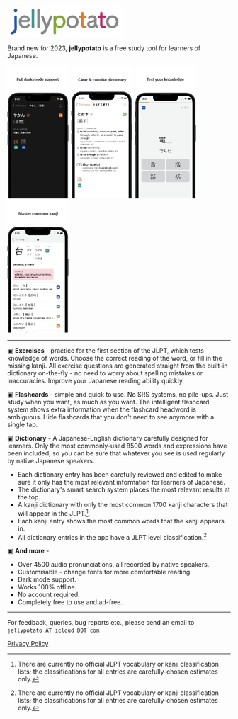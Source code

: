 <picture>
  <img alt="jellypotato logo" src="jellypotatologoheader.png" width="260" height="70">
</picture>

Brand new for 2023, **jellypotato** is a free study tool for learners of Japanese.

<picture>
  <a href="appstore_darkmode_65.png"><img alt="screenshot 1" src="appstore_darkmode_65.png" width="140" height="300"></a>
</picture>
<picture>
  <a href="appstore_dictionary_65.png"><img alt="screenshot 2" src="appstore_dictionary_65.png" width="140" height="300"></a>
</picture>
<picture>
  <a href="appstore_exercise_65.png"><img alt="screenshot 2" src="appstore_exercise_65.png" width="140" height="300"></a>
</picture>
<picture>
  <a href="appstore_kanji_65.png"><img alt="screenshot 2" src="appstore_kanji_65.png" width="140" height="300"></a>
</picture>

---

▣ **Exercises** - practice for the first section of the JLPT, which tests knowledge of words.
Choose the correct reading of the word, or fill in the missing kanji. 
All exercise questions are generated straight from the built-in dictionary on-the-fly - no need to worry about spelling mistakes or inaccuracies. 
Improve your Japanese reading ability quickly.

▣ **Flashcards** - simple and quick to use. No SRS systems, no pile-ups. Just study when you want, as much as you want.
The intelligent flashcard system shows extra information when the flashcard headword is ambiguous. 
Hide flashcards that you don't need to see anymore with a single tap.

▣ **Dictionary** - A Japanese-English dictionary carefully designed for learners. 
Only the most commonly-used 8500 words and expressions have been included, so you can be sure that whatever you see is used regularly by native Japanese speakers.
- Each dictionary entry has been carefully reviewed and edited to make sure it only has the most relevant information for learners of Japanese.
- The dictionary's smart search system places the most relevant results at the top.
- A kanji dictionary with only the most common 1700 kanji characters that will appear in the JLPT.[^1].
- Each kanji entry shows the most common words that the kanji appears in.
- All dictionary entries in the app have a JLPT level classification.[^1]

▣ **And more** - 
- Over 4500 audio pronunciations, all recorded by native speakers.
- Customisable - change fonts for more comfortable reading.
- Dark mode support.
- Works 100% offline.
- No account required.
- Completely free to use and ad-free.

[^1]: There are currently no official JLPT vocabulary or kanji classification lists; the classifications for all entries are carefully-chosen estimates only.

---

For feedback, queries, bug reports etc., please send an email to `jellypotato AT icloud DOT com`

[Privacy Policy](privacypolicy.md)
